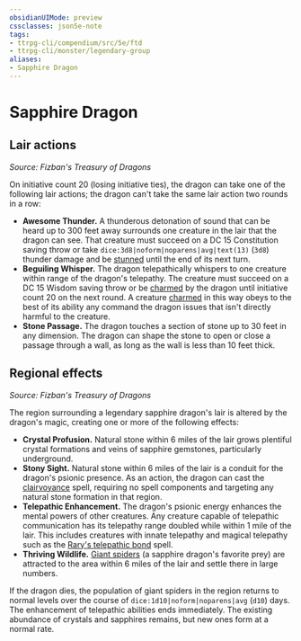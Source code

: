 ```yaml
---
obsidianUIMode: preview
cssclasses: json5e-note
tags:
- ttrpg-cli/compendium/src/5e/ftd
- ttrpg-cli/monster/legendary-group
aliases:
- Sapphire Dragon
---
```

# Sapphire Dragon

## Lair actions
_Source: Fizban's Treasury of Dragons_

On initiative count 20 (losing initiative ties), the dragon can take one of the following lair actions; the dragon can't take the same lair action two rounds in a row:

- **Awesome Thunder.** A thunderous detonation of sound that can be heard up to 300 feet away surrounds one creature in the lair that the dragon can see. That creature must succeed on a DC 15 Constitution saving throw or take `dice:3d8|noform|noparens|avg|text(13)` (`3d8`) thunder damage and be [stunned](/3-Mechanics/CLI/Rules/conditions.md#Stunned) until the end of its next turn.  
- **Beguiling Whisper.** The dragon telepathically whispers to one creature within range of the dragon's telepathy. The creature must succeed on a DC 15 Wisdom saving throw or be [charmed](/3-Mechanics/CLI/Rules/conditions.md#Charmed) by the dragon until initiative count 20 on the next round. A creature [charmed](/3-Mechanics/CLI/Rules/conditions.md#Charmed) in this way obeys to the best of its ability any command the dragon issues that isn't directly harmful to the creature.  
- **Stone Passage.** The dragon touches a section of stone up to 30 feet in any dimension. The dragon can shape the stone to open or close a passage through a wall, as long as the wall is less than 10 feet thick.  

## Regional effects
_Source: Fizban's Treasury of Dragons_

The region surrounding a legendary sapphire dragon's lair is altered by the dragon's magic, creating one or more of the following effects:

- **Crystal Profusion.** Natural stone within 6 miles of the lair grows plentiful crystal formations and veins of sapphire gemstones, particularly underground.  
- **Stony Sight.** Natural stone within 6 miles of the lair is a conduit for the dragon's psionic presence. As an action, the dragon can cast the [clairvoyance](/3-Mechanics/CLI/Compendium/spells/clairvoyance.md) spell, requiring no spell components and targeting any natural stone formation in that region.  
- **Telepathic Enhancement.** The dragon's psionic energy enhances the mental powers of other creatures. Any creature capable of telepathic communication has its telepathy range doubled while within 1 mile of the lair. This includes creatures with innate telepathy and magical telepathy such as the [Rary's telepathic bond](/3-Mechanics/CLI/Compendium/spells/rarys-telepathic-bond.md) spell.  
- **Thriving Wildlife.** [Giant spiders](/3-Mechanics/CLI/Compendium/bestiary/beast/giant-spider.md) (a sapphire dragon's favorite prey) are attracted to the area within 6 miles of the lair and settle there in large numbers.  

If the dragon dies, the population of giant spiders in the region returns to normal levels over the course of `dice:1d10|noform|noparens|avg` (`d10`) days. The enhancement of telepathic abilities ends immediately. The existing abundance of crystals and sapphires remains, but new ones form at a normal rate.